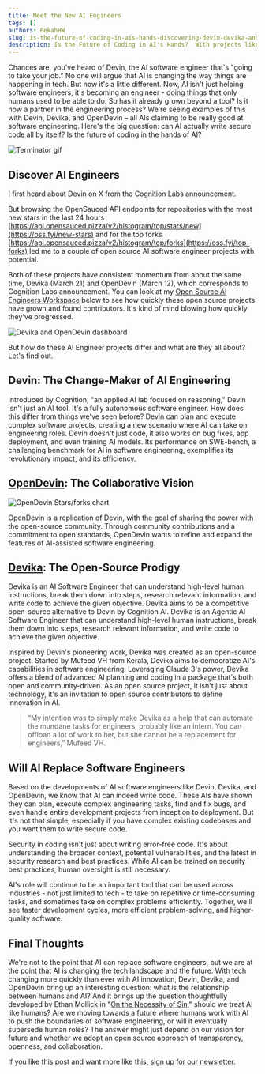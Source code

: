 ```yaml
---
title: Meet the New AI Engineers
tags: []
authors: BekahHW
slug: is-the-future-of-coding-in-ais-hands-discovering-devin-devika-and-opendevin
description: Is the Future of Coding in AI's Hands?  With projects like Devika & OpenDevin,  new open source projects are popping up to (maybe) answer that question.  If you want to know more about them and AI software engineers, check out our latest newsletter.
---
```


Chances are, you've heard of Devin, the AI software engineer that's "going to take your job." No one will argue that AI is changing the way things are happening in tech. But now it's a little different. Now, AI isn't just helping software engineers, it's becoming an engineer - doing things that only humans used to be able to do. So has it already grown beyond a tool? Is it now a partner in the engineering process? We're seeing examples of this with Devin, Devika, and OpenDevin –  all AIs claiming to be really good at software engineering. Here's the big question: can AI actually write secure code all by itself? Is the future of coding in the hands of AI?

![Terminator gif](https://dev-to-uploads.s3.amazonaws.com/uploads/articles/1jl6ryuiuyk02aldm0eb.gif)

## Discover AI Engineers
I first heard about Devin on X from the Cognition Labs announcement.

But browsing the OpenSauced API endpoints for repositories with the most new stars in the last 24 hours [https://api.opensauced.pizza/v2/histogram/top/stars/new](https://oss.fyi/new-stars) and for the top forks [https://api.opensauced.pizza/v2/histogram/top/forks](https://oss.fyi/top-forks) led me to a couple of open source AI software engineer projects with potential. 


Both of these projects have consistent momentum from about the same time, Devika (March 21) and OpenDevin (March 12), which corresponds to Cognition Labs announcement. You can look at my [Open Source AI Engineers Workspace](https://oss.fyi/RxIqVkc?ref=news.opensauced.pizza) below to see how quickly these open source projects have grown and found contributors. It's kind of mind blowing how quickly they've progressed. 

![Devika and OpenDevin dashboard](https://dev-to-uploads.s3.amazonaws.com/uploads/articles/773ue368wv3tz8dto275.png)

But how do these AI Engineer projects differ and what are they all about? Let's find out. 

## Devin: The Change-Maker of AI Engineering

Introduced by Cognition, "an applied AI lab focused on reasoning," Devin isn't just an AI tool. It's a fully autonomous software engineer. How does this differ from things we've seen before? Devin can plan and execute complex software projects, creating a new scenario where AI can take on engineering roles. Devin doesn't just code, it also works on bug fixes, app deployment, and even training AI models. Its performance on SWE-bench, a challenging benchmark for AI in software engineering, exemplifies its revolutionary impact, and its efficiency.

## [OpenDevin](https://github.com/OpenDevin/OpenDevin?ref=news.opensauced.pizza): The Collaborative Vision

![OpenDevin Stars/forks chart](https://dev-to-uploads.s3.amazonaws.com/uploads/articles/zbvsah5iyzn8fflhkbwb.png)

OpenDevin is a replication of Devin, with the goal of sharing the power with the open-source community. Through community contributions and a commitment to open standards, OpenDevin wants to refine and expand the features of AI-assisted software engineering. 

## [Devika](https://github.com/stitionai/devika): The Open-Source Prodigy

Devika is an AI Software Engineer that can understand high-level human instructions, break them down into steps, research relevant information, and write code to achieve the given objective. Devika aims to be a competitive open-source alternative to Devin by Cognition AI.
Devika is an Agentic AI Software Engineer that can understand high-level human instructions, break them down into steps, research relevant information, and write code to achieve the given objective. 

Inspired by Devin's pioneering work, Devika was created as an open-source project. Started by Mufeed VH from Kerala, Devika aims to democratize AI's capabilities in software engineering. Leveraging Claude 3's power, Devika offers a blend of advanced AI planning and coding in a package that's both open and community-driven. As an open source project, it isn't just about technology, it's an invitation to open source contributors to define innovation in AI. 

> “My intention was to simply make Devika as a help that can automate the mundane tasks for engineers, probably like an intern. You can offload a lot of work to her, but she cannot be a replacement for engineers,” Mufeed VH.

## Will AI Replace Software Engineers

Based on the developments of AI software engineers like Devin, Devika, and OpenDevin, we know that AI can indeed write code. These AIs have shown they can plan, execute complex engineering tasks, find and fix bugs, and even handle entire development projects from inception to deployment. But it's not that simple, especially if you have complex existing codebases and you want them to write secure code.

Security in coding isn't just about writing error-free code. It's about understanding the broader context, potential vulnerabilities, and  the latest in security research and best practices. While AI can be trained on security best practices, human oversight is still necessary.

AI's role will continue to be an important tool that can be used across industries - not just limited to tech - to take on repetitive or time-consuming tasks, and sometimes take on complex problems efficiently. Together, we'll see faster development cycles, more efficient problem-solving, and higher-quality software.

## Final Thoughts

We're not to the point that AI can replace software engineers, but we are at the point that AI is changing the tech landscape and the future. With tech changing more quickly than ever with AI innovation, Devin, Devika, and OpenDevin bring up an interesting question: what is the relationship between humans and AI? And it brings up the question thoughtfully developed by Ethan Mollick in "[On the Necessity of Sin](https://www.oneusefulthing.org/p/on-the-necessity-of-a-sin)," should we treat AI like humans? Are we moving towards a future where humans work with AI to push the boundaries of software engineering, or will it eventually supersede human roles? The answer might just depend on our vision for future and whether we adopt an open source approach of transparency, openness, and collaboration.

If you like this post and want more like this, [sign up for our newsletter](https://app.dub.co/open-sauced).





